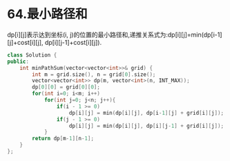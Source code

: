 # 64.最小路径和

dp[i][j]表示达到坐标(i, j)的位置的最小路径和,递推关系式为:dp[i][j]=min(dp[i-1][j]+cost[i][j], dp[i][j-1]+cost[i][j]).

```cpp
class Solution {
public:
    int minPathSum(vector<vector<int>>& grid) {
        int m = grid.size(), n = grid[0].size();
        vector<vector<int>> dp(m, vector<int>(n, INT_MAX));
        dp[0][0] = grid[0][0];
        for(int i=0; i<m; i++)
            for(int j=0; j<n; j++){
                if(i - 1 >= 0)
                    dp[i][j] = min(dp[i][j], dp[i-1][j] + grid[i][j]);
                if(j - 1 >= 0)
                    dp[i][j] = min(dp[i][j], dp[i][j-1] + grid[i][j]);
            }
        return dp[m-1][n-1];
    }
};
```
